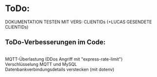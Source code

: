 <h1>ToDo:</h1>

DOKUMENTATION
TESTEN MIT VERS: CLIENTIDs (+LUCAS GESENDETE CLIENTIDs)

<h2>ToDo-Verbesserungen im Code:</h2><br>
    MQTT-Überlastung (DDos Angriff mit "express-rate-limit")<br>
    Verschlüsselung MQTT und MySQL<br>
    Datenbankverbindungsdetails verstecken (mit dotenv)<br>

